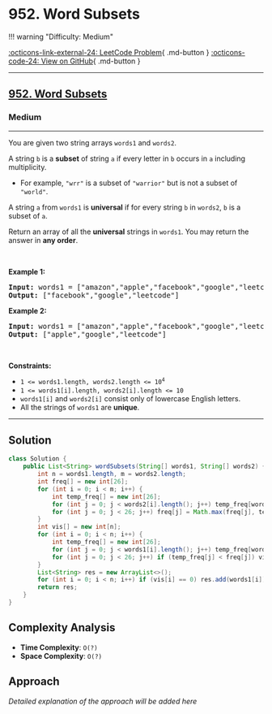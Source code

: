 # 952. Word Subsets

!!! warning "Difficulty: Medium"

[:octicons-link-external-24: LeetCode Problem](https://leetcode.com/problems/word-subsets/){ .md-button }
[:octicons-code-24: View on GitHub](https://github.com/RAJ8664/Leetcode/tree/master/0952-word-subsets){ .md-button }

---

<h2><a href="https://leetcode.com/problems/word-subsets">952. Word Subsets</a></h2><h3>Medium</h3><hr><p>You are given two string arrays <code>words1</code> and <code>words2</code>.</p>

<p>A string <code>b</code> is a <strong>subset</strong> of string <code>a</code> if every letter in <code>b</code> occurs in <code>a</code> including multiplicity.</p>

<ul>
	<li>For example, <code>&quot;wrr&quot;</code> is a subset of <code>&quot;warrior&quot;</code> but is not a subset of <code>&quot;world&quot;</code>.</li>
</ul>

<p>A string <code>a</code> from <code>words1</code> is <strong>universal</strong> if for every string <code>b</code> in <code>words2</code>, <code>b</code> is a subset of <code>a</code>.</p>

<p>Return an array of all the <strong>universal</strong> strings in <code>words1</code>. You may return the answer in <strong>any order</strong>.</p>

<p>&nbsp;</p>
<p><strong class="example">Example 1:</strong></p>

<pre>
<strong>Input:</strong> words1 = [&quot;amazon&quot;,&quot;apple&quot;,&quot;facebook&quot;,&quot;google&quot;,&quot;leetcode&quot;], words2 = [&quot;e&quot;,&quot;o&quot;]
<strong>Output:</strong> [&quot;facebook&quot;,&quot;google&quot;,&quot;leetcode&quot;]
</pre>

<p><strong class="example">Example 2:</strong></p>

<pre>
<strong>Input:</strong> words1 = [&quot;amazon&quot;,&quot;apple&quot;,&quot;facebook&quot;,&quot;google&quot;,&quot;leetcode&quot;], words2 = [&quot;l&quot;,&quot;e&quot;]
<strong>Output:</strong> [&quot;apple&quot;,&quot;google&quot;,&quot;leetcode&quot;]
</pre>

<p>&nbsp;</p>
<p><strong>Constraints:</strong></p>

<ul>
	<li><code>1 &lt;= words1.length, words2.length &lt;= 10<sup>4</sup></code></li>
	<li><code>1 &lt;= words1[i].length, words2[i].length &lt;= 10</code></li>
	<li><code>words1[i]</code> and <code>words2[i]</code> consist only of lowercase English letters.</li>
	<li>All the strings of <code>words1</code> are <strong>unique</strong>.</li>
</ul>


---

## Solution

```java
class Solution {
    public List<String> wordSubsets(String[] words1, String[] words2) {
        int n = words1.length, m = words2.length;
        int freq[] = new int[26];
        for (int i = 0; i < m; i++) {
            int temp_freq[] = new int[26];
            for (int j = 0; j < words2[i].length(); j++) temp_freq[words2[i].charAt(j) - 'a']++;
            for (int j = 0; j < 26; j++) freq[j] = Math.max(freq[j], temp_freq[j]);
        }
        int vis[] = new int[n];
        for (int i = 0; i < n; i++) {
            int temp_freq[] = new int[26];
            for (int j = 0; j < words1[i].length(); j++) temp_freq[words1[i].charAt(j) - 'a']++;
            for (int j = 0; j < 26; j++) if (temp_freq[j] < freq[j]) vis[i] = 1;
        }
        List<String> res = new ArrayList<>();
        for (int i = 0; i < n; i++) if (vis[i] == 0) res.add(words1[i]);
        return res;
    }
}
```

## Complexity Analysis

- **Time Complexity**: `O(?)`
- **Space Complexity**: `O(?)`

## Approach

*Detailed explanation of the approach will be added here*

